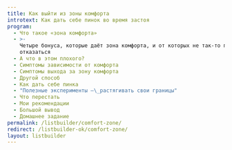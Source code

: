 ```yaml
---
title: Как выйти из зоны комфорта
introtext: Как дать себе пинок во время застоя
program:
  - Что такое «зона комфорта»
  - >-
    Четыре бонуса, которые даёт зона комфорта, и от которых не так-то просто
    отказаться
  - А что в этом плохого?
  - Симптомы зависимости от комфорта
  - Симптомы выхода за зону комфорта
  - Другой способ
  - Как дать себе пинка
  - "Полезные эксперименты —\_растягивать свои границы"
  - Что перестать
  - Мои рекомендации
  - Большой вывод
  - Домашнее задание
permalink: /listbuilder/comfort-zone/
redirect: /listbuilder-ok/comfort-zone/
layout: listbuilder
---
```

